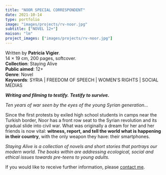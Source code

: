```yaml
---
title: "NOOR SPECIAL CORRESPONDENT"
date: 2021-10-14
type: portfolio
image: "images/projects/rv-noor.jpg"
subtitle: ["NOVEL 12+"]
maison: "lm"
project_images: ["images/projects/rv-noor.jpg"]
---
```


Written by **Patricia Vigier**.   
14 × 19 cm, 200 pages, softcover.   
**Collection**: Staying Alive   
**Public aimed**: 12+   
**Genre**: Novel      
**Keywords**: SYRIA | FREEDOM OF SPEECH | WOMEN'S RIGHTS | SOCIAL MEDIAS   


***Writing and filming to testify.***
***Testify to survive.***


*Ten years of war seen by the eyes of the young Syrian generation...*

Since the first protests by exiled high school students in camps near the Turkish border,
Noor has a front row seat to the Syrian revolution and its gradual slide into civil war.
What was originally a dream for her and her friends is now vital:
**witness, report, and tell the world what is happening in their country**,
with the only weapon they have: their smartphones.



*Staying Alive is a collection of novels and short stories that portrays our modern world.*
*The books within are addressing ecological, social and ethical issues towards pre-teens to young adults.*



If you would like to receive further information, please [contact me](mailto:melanie.guillaumin.edition@gmail.com).


